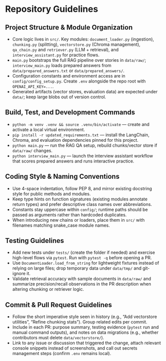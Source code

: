 # Repository Guidelines

## Project Structure & Module Organization
- Core logic lives in `src/`. Key modules: `document_loader.py` (ingestion), `chunking.py` (splitting), `vectorstore.py` (Chroma management), `qa_chain.py` and `retriever.py` (LLM + retrieval), and `interview_assistant.py` for practice flows.
- `main.py` bootstraps the full RAG pipeline over stories in `data/raw/`; `interview_main.py` loads prepared answers from `data/prepared_answers.txt` or `data/prepared_answers/`.
- Configuration constants and environment access are in `config/config_setup.py`. Create `.env` alongside the repo root with `OPENAI_API_KEY=...`.
- Generated artifacts (vector stores, evaluation data) are expected under `data/`; keep large blobs out of version control.

## Build, Test, and Development Commands
- `python -m venv .venv && source .venv/bin/activate` — create and activate a local virtual environment.
- `pip install -r updated_requirements.txt` — install the LangChain, Chroma, and evaluation dependencies pinned for this project.
- `python main.py` — run the RAG QA setup, rebuild chunks/vector store if `data/raw/` changes.
- `python interview_main.py` — launch the interview assistant workflow that scores prepared answers and runs interactive practice.

## Coding Style & Naming Conventions
- Use 4-space indentation, follow PEP 8, and mirror existing docstring style for public methods and modules.
- Keep type hints on function signatures (existing modules annotate return types) and prefer descriptive class names over abbreviations.
- Constants stay uppercase within `config/`; runtime paths should be passed as arguments rather than hardcoded duplicates.
- When introducing new chains or loaders, place them in `src/` with filenames matching snake_case module names.

## Testing Guidelines
- Add new tests under `tests/` (create the folder if needed) and exercise high-level flows via `pytest`. Run with `pytest -q` before opening a PR.
- Use `DocumentLoader.load_from_string` for lightweight fixtures instead of relying on large files; drop temporary data under `data/tmp/` and git-ignore it.
- Validate retrieval accuracy with sample documents in `data/raw/` and summarize precision/recall observations in the PR description when altering chunking or retriever logic.

## Commit & Pull Request Guidelines
- Follow the short imperative style seen in history (e.g., “Add vectorstore utilities”, “Refine chunking stats”). Group related edits per commit.
- Include in each PR: purpose summary, testing evidence (`pytest` run and manual command outputs), and notes on data migrations (e.g., whether contributors must delete `data/vectorstore/`).
- Link to any issue or discussion that triggered the change, attach relevant console snippets instead of screenshots, and call out secrets management steps (confirm `.env` remains local).
